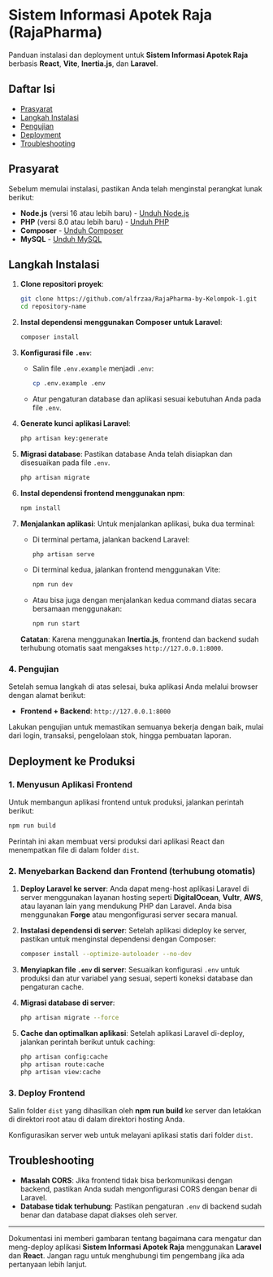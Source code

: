 # Sistem Informasi Apotek Raja (RajaPharma)

Panduan instalasi dan deployment untuk **Sistem Informasi Apotek Raja** berbasis **React**, **Vite**, **Inertia.js**, dan **Laravel**.

## Daftar Isi

- [Prasyarat](#prasyarat)
- [Langkah Instalasi](#langkah-instalasi)
- [Pengujian](#pengujian)
- [Deployment](#deployment-ke-produksi)
- [Troubleshooting](#troubleshooting)

## Prasyarat

Sebelum memulai instalasi, pastikan Anda telah menginstal perangkat lunak berikut:

- **Node.js** (versi 16 atau lebih baru) - [Unduh Node.js](https://nodejs.org/)
- **PHP** (versi 8.0 atau lebih baru) - [Unduh PHP](https://www.php.net/downloads.php)
- **Composer** - [Unduh Composer](https://getcomposer.org/)
- **MySQL** - [Unduh MySQL](https://dev.mysql.com/downloads/)

## Langkah Instalasi

1. **Clone repositori proyek**:

   ```bash
   git clone https://github.com/alfrzaa/RajaPharma-by-Kelompok-1.git
   cd repository-name
   ```

2. **Instal dependensi menggunakan Composer untuk Laravel**:

   ```bash
   composer install
   ```

3. **Konfigurasi file `.env`**:

   - Salin file `.env.example` menjadi `.env`:
     ```bash
     cp .env.example .env
     ```
   - Atur pengaturan database dan aplikasi sesuai kebutuhan Anda pada file `.env`.

4. **Generate kunci aplikasi Laravel**:

   ```bash
   php artisan key:generate
   ```

5. **Migrasi database**:
   Pastikan database Anda telah disiapkan dan disesuaikan pada file `.env`.

   ```bash
   php artisan migrate
   ```

6. **Instal dependensi frontend menggunakan npm**:

   ```bash
   npm install
   ```

7. **Menjalankan aplikasi**:
   Untuk menjalankan aplikasi, buka dua terminal:

   - Di terminal pertama, jalankan backend Laravel:

     ```bash
     php artisan serve
     ```

   - Di terminal kedua, jalankan frontend menggunakan Vite:

     ```bash
     npm run dev
     ```

   - Atau bisa juga dengan menjalankan kedua command diatas secara bersamaan menggunakan:
     ```bash
     npm run start
     ```

   **Catatan**: Karena menggunakan **Inertia.js**, frontend dan backend sudah terhubung otomatis saat mengakses `http://127.0.0.1:8000`.

### 4. Pengujian

Setelah semua langkah di atas selesai, buka aplikasi Anda melalui browser dengan alamat berikut:

- **Frontend + Backend**: `http://127.0.0.1:8000`

Lakukan pengujian untuk memastikan semuanya bekerja dengan baik, mulai dari login, transaksi, pengelolaan stok, hingga pembuatan laporan.

## Deployment ke Produksi

### 1. Menyusun Aplikasi Frontend

Untuk membangun aplikasi frontend untuk produksi, jalankan perintah berikut:

```bash
npm run build
```

Perintah ini akan membuat versi produksi dari aplikasi React dan menempatkan file di dalam folder `dist`.

### 2. Menyebarkan Backend dan Frontend (terhubung otomatis)

1. **Deploy Laravel ke server**:
   Anda dapat meng-host aplikasi Laravel di server menggunakan layanan hosting seperti **DigitalOcean**, **Vultr**, **AWS**, atau layanan lain yang mendukung PHP dan Laravel. Anda bisa menggunakan **Forge** atau mengonfigurasi server secara manual.

2. **Instalasi dependensi di server**:
   Setelah aplikasi dideploy ke server, pastikan untuk menginstal dependensi dengan Composer:

   ```bash
   composer install --optimize-autoloader --no-dev
   ```

3. **Menyiapkan file `.env` di server**:
   Sesuaikan konfigurasi `.env` untuk produksi dan atur variabel yang sesuai, seperti koneksi database dan pengaturan cache.

4. **Migrasi database di server**:

   ```bash
   php artisan migrate --force
   ```

5. **Cache dan optimalkan aplikasi**:
   Setelah aplikasi Laravel di-deploy, jalankan perintah berikut untuk caching:

   ```bash
   php artisan config:cache
   php artisan route:cache
   php artisan view:cache
   ```


### 3. Deploy Frontend

Salin folder `dist` yang dihasilkan oleh **npm run build** ke server dan letakkan di direktori root atau di dalam direktori hosting Anda.

Konfigurasikan server web untuk melayani aplikasi statis dari folder `dist`.

## Troubleshooting

- **Masalah CORS**: Jika frontend tidak bisa berkomunikasi dengan backend, pastikan Anda sudah mengonfigurasi CORS dengan benar di Laravel.
- **Database tidak terhubung**: Pastikan pengaturan `.env` di backend sudah benar dan database dapat diakses oleh server.

---

Dokumentasi ini memberi gambaran tentang bagaimana cara mengatur dan meng-deploy aplikasi **Sistem Informasi Apotek Raja** menggunakan **Laravel** dan **React**. Jangan ragu untuk menghubungi tim pengembang jika ada pertanyaan lebih lanjut.
